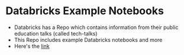 # Databricks Example Notebooks

- Databricks has a Repo which contains information from their public education talks (called tech-talks)
- This Repo includes example Databricks notebooks and more
- Here's the [link](https://github.com/databricks/tech-talks)
